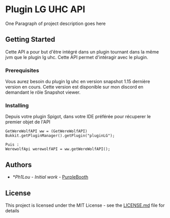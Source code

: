 # Plugin LG UHC API

One Paragraph of project description goes here

## Getting Started

Cette API a pour but d'être intégré dans un plugin tournant dans la même jvm que le plugin lg uhc. Cette API permet d'intéragir avec le plugin.

### Prerequisites
Vous aurez besoin du plugin lg uhc en version snapshot 1.15 dernière version en cours. Cette version est disponible sur mon discord en demandant le rôle Snapshot viewer.



### Installing


Depuis votre plugin Spigot, dans votre IDE préférée pour récuperer le premier objet de l'API

```
GetWereWolfAPI ww = (GetWereWolfAPI) Bukkit.getPluginManager().getPlugin("pluginLG");
```
```
Puis :
WerewolfApi werewolfAPI = ww.getWereWolfAPI();
```

## Authors

* **Ph1Lou* - *Initial work* - [PurpleBooth](https://github.com/Ph1Lou)


## License

This project is licensed under the MIT License - see the [LICENSE.md](LICENSE.md) file for details



